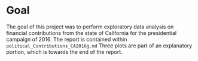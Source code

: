# Goal
The goal of this project was to perform exploratory data analysis on financial contributions from the state of California for the presidential campaign of 2016. The report is contained within `political_Contributions_CA2016g.md`  Three plots are part of an explanatory portion, which is towards the end of the report.  
